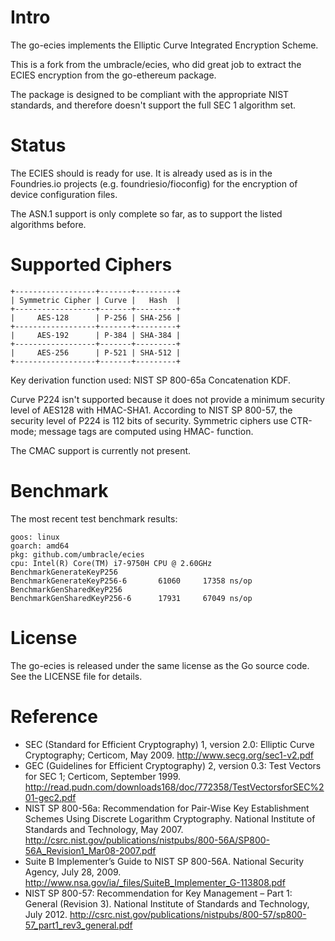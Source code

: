 Intro
=====
The go-ecies implements the Elliptic Curve Integrated Encryption Scheme.

This is a fork from the umbracle/ecies,
who did great job to extract the ECIES encryption from the go-ethereum package.

The package is designed to be compliant with the appropriate NIST
standards, and therefore doesn't support the full SEC 1 algorithm set.

Status
======
The ECIES should is ready for use. It is already used as is in the Foundries.io
projects (e.g. foundriesio/fioconfig) for the encryption of device configuration files.

The ASN.1 support is only complete so far, as to support the listed algorithms before.

Supported Ciphers
=================

    +------------------+-------+---------+
    | Symmetric Cipher | Curve |   Hash  |
    +------------------+-------+---------+
    |     AES-128      | P-256 | SHA-256 |
    +------------------+-------+---------+
    |     AES-192      | P-384 | SHA-384 |
    +------------------+-------+---------+
    |     AES-256      | P-521 | SHA-512 |
    +------------------+-------+---------+
             
Key derivation function used: NIST SP 800-65a Concatenation KDF.

Curve P224 isn't supported because it does not provide a minimum security
level of AES128 with HMAC-SHA1. According to NIST SP 800-57, the security
level of P224 is 112 bits of security. Symmetric ciphers use CTR-mode;
message tags are computed using HMAC-<HASH> function.

The CMAC support is currently not present.

Benchmark
=========

The most recent test benchmark results:
```
goos: linux
goarch: amd64
pkg: github.com/umbracle/ecies
cpu: Intel(R) Core(TM) i7-9750H CPU @ 2.60GHz
BenchmarkGenerateKeyP256
BenchmarkGenerateKeyP256-6       61060     17358 ns/op
BenchmarkGenSharedKeyP256
BenchmarkGenSharedKeyP256-6      17931     67049 ns/op
```

License
=======

The go-ecies is released under the same license as the Go source code.
See the LICENSE file for details.

Reference
=========
* SEC (Standard for Efficient Cryptography) 1, version 2.0: Elliptic
  Curve Cryptography; Certicom, May 2009.
  http://www.secg.org/sec1-v2.pdf
* GEC (Guidelines for Efficient Cryptography) 2, version 0.3: Test
  Vectors for SEC 1; Certicom, September 1999.
  http://read.pudn.com/downloads168/doc/772358/TestVectorsforSEC%201-gec2.pdf
* NIST SP 800-56a: Recommendation for Pair-Wise Key Establishment Schemes
  Using Discrete Logarithm Cryptography. National Institute of Standards
  and Technology, May 2007.
  http://csrc.nist.gov/publications/nistpubs/800-56A/SP800-56A_Revision1_Mar08-2007.pdf
* Suite B Implementer’s Guide to NIST SP 800-56A. National Security
  Agency, July 28, 2009.
  http://www.nsa.gov/ia/_files/SuiteB_Implementer_G-113808.pdf
* NIST SP 800-57: Recommendation for Key Management – Part 1: General
  (Revision 3). National Institute of Standards and Technology, July
  2012.
  http://csrc.nist.gov/publications/nistpubs/800-57/sp800-57_part1_rev3_general.pdf
